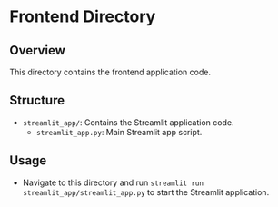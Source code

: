# Frontend Directory

## Overview

This directory contains the frontend application code.

## Structure

- `streamlit_app/`: Contains the Streamlit application code.
  - `streamlit_app.py`: Main Streamlit app script.

## Usage

- Navigate to this directory and run `streamlit run streamlit_app/streamlit_app.py` to start the Streamlit application.
